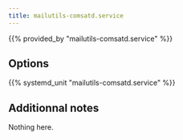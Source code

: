 ```yaml
---
title: mailutils-comsatd.service
---
```


{{% provided_by "mailutils-comsatd.service" %}}

## Options

{{% systemd_unit "mailutils-comsatd.service" %}}

## Additionnal notes

Nothing here.